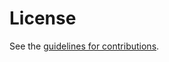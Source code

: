 # License

See the
[guidelines for contributions](https://github.com/CBonnell/draft-housley-lamps-macaddress-on/blob/main/CONTRIBUTING.md).
